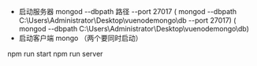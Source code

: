 - 启动服务器
	mongod --dbpath 路径 --port 27017	
  ( mongod --dbpath C:\Users\Administrator\Desktop\vuenodemongo\db --port 27017)
	( mongod --dbpath C:\Users\Administrator\Desktop\vuenodemongo\db)		
- 启动客户端
	mongo
（两个要同时启动）

npm run start    <!-- node server.js -->
npm run server 		<!-- nodemon server.js -->
